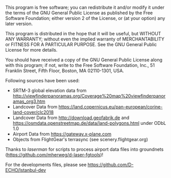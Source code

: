 This program is free software; you can redistribute it and/or
modify it under the terms of the GNU General Public License
as published by the Free Software Foundation; either version 2
of the License, or (at your option) any later version.

This program is distributed in the hope that it will be useful,
but WITHOUT ANY WARRANTY; without even the implied warranty of
MERCHANTABILITY or FITNESS FOR A PARTICULAR PURPOSE.  See the
GNU General Public License for more details.

You should have received a copy of the GNU General Public License
along with this program; if not, write to the Free Software
Foundation, Inc., 51 Franklin Street, Fifth Floor, Boston, MA  02110-1301, USA.
 
Following sources have been used:

* SRTM-3 global elevation data from http://viewfinderpanoramas.org/Coverage%20map%20viewfinderpanoramas_org3.htm
* Landcover Data from https://land.copernicus.eu/pan-european/corine-land-cover/clc2018
* Landcover Data from http://download.geofabrik.de and https://osmdata.openstreetmap.de/data/land-polygons.html under ODbL 1.0
* Airport Data from https://gateway.x-plane.com
* Objects from FlightGear's terrasync (see scenery.flightgear.org)

Thanks to _laserman_ for scripts to process airport data files into groundnets (https://github.com/mherweg/d-laser-fgtools)!

For the developments files, please see https://github.com/D-ECHO/Istanbul-dev
